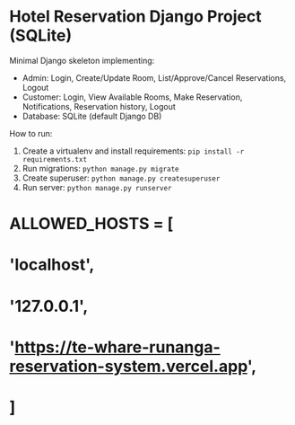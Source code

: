 
# Hotel Reservation Django Project (SQLite)

Minimal Django skeleton implementing:
- Admin: Login, Create/Update Room, List/Approve/Cancel Reservations, Logout
- Customer: Login, View Available Rooms, Make Reservation, Notifications, Reservation history, Logout
- Database: SQLite (default Django DB)

How to run:
1. Create a virtualenv and install requirements: `pip install -r requirements.txt`
2. Run migrations: `python manage.py migrate`
3. Create superuser: `python manage.py createsuperuser`
4. Run server: `python manage.py runserver`


# ALLOWED_HOSTS = [
#     'localhost',
#     '127.0.0.1',
#     'https://te-whare-runanga-reservation-system.vercel.app',
# ]
